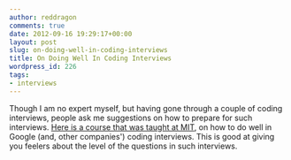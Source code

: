 ```yaml
---
author: reddragon
comments: true
date: 2012-09-16 19:29:17+00:00
layout: post
slug: on-doing-well-in-coding-interviews
title: On Doing Well In Coding Interviews
wordpress_id: 226
tags:
- interviews
---
```


Though I am no expert myself, but having gone through a couple of coding interviews, people ask me suggestions on how to prepare for such interviews. [Here is a course that was taught at MIT](http://courses.csail.mit.edu/iap/interview/materials.php), on how to do well in Google (and, other companies') coding interviews. This is good at giving you feelers about the level of the questions in such interviews.
